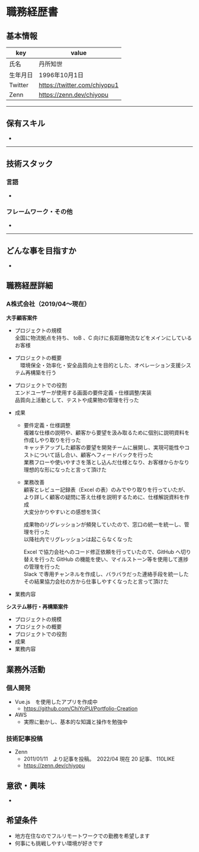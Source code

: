 # 職務経歴書

## 基本情報

|key|value|
|---|---|
|氏名|丹所知世|
|生年月日|1996年10月1日|
|Twitter|https://twitter.com/chiyopu1|
|Zenn|https://zenn.dev/chiyopu|

---

## 保有スキル

- 


---

## 技術スタック

### 言語

- 

### フレームワーク・その他

- 

---

## どんな事を目指すか

- 

## 職務経歴詳細

### A株式会社（2019/04〜現在）

**大手顧客案件**
- プロジェクトの規模  
   全国に物流拠点を持ち、 toB 、C 向けに長距離物流などをメインにしているお客様
- プロジェクトの概要  
  　環境保全・効率化・安全品質向上を目的とした、オペレーション支援システム再構築を行う
- プロジェクトでの役割  
    エンドユーザーが使用する画面の要件定義・仕様調整/実装  
    品質向上活動として、テストや成果物の管理を行った
- 成果  
  - 要件定義・仕様調整  
    複雑な仕様の説明や、顧客から要望を汲み取るために個別に説明資料を作成しやり取りを行った  
    キャッチアップした顧客の要望を開発チームに展開し、実現可能性やコストについて話し合い、顧客へフィードバックを行った  
    業務フローや使いやすさを落とし込んだ仕様となり、お客様からかなり理想的な形になったと言って頂けた
  
  - 業務改善  
    顧客とレビュー記録表（Excel の表）のみでやり取りを行っていたが、  
    より詳しく顧客の疑問に答え仕様を説明するために、仕様解説資料を作成  
    大変分かりやすいとの感想を頂く
    
    成果物のリグレッションが頻発していたので、窓口の統一を統一し、管理を行った  
    以降社内でリグレッションは起こらなくなった

    Excel で協力会社へのコード修正依頼を行っていたので、GitHub へ切り替えを行った 
    GitHub の機能を使い、マイルストーン等を使用して進捗の管理を行った  
    Slack で専用チャンネルを作成し、バラバラだった連絡手段を統一した  
    その結果協力会社の方から仕事しやすくなったと言って頂けた

  
- 業務内容

**システム移行・再構築案件**
- プロジェクトの規模
- プロジェクトの概要
- プロジェクトでの役割
- 成果
- 業務内容

## 業務外活動

### 個人開発
- Vue.js　を使用したアプリを作成中
  - https://github.com/ChiYoPU/Portfolio-Creation
- AWS
  - 実際に動かし、基本的な知識と操作を勉強中
  
### 技術記事投稿
- Zenn
  - 2011/01/11　より記事を投稿。　2022/04 現在 20 記事、 110LIKE
  - https://zenn.dev/chiyopu

## 意欲・興味

- 

## 希望条件

- 地方在住なのでフルリモートワークでの勤務を希望します
- 何事にも挑戦しやすい環境が好きです
